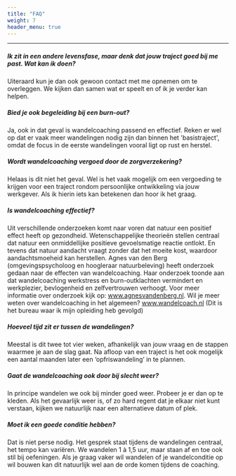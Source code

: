 ```yaml
---
title: "FAQ"
weight: 7
header_menu: true
---
```


---

##### Ik zit in een andere levensfase, maar denk dat jouw traject goed bij me past. Wat kan ik doen?
Uiteraard kun je dan ook gewoon contact met me opnemen om te overleggen. We kijken dan samen wat er speelt en of ik je verder kan helpen.

##### Bied je ook begeleiding bij een burn-out?
Ja, ook in dat geval is wandelcoaching passend en effectief. Reken er wel op dat er vaak meer wandelingen nodig zijn dan binnen het 'basistraject', omdat de focus in de eerste wandelingen vooral ligt op rust en herstel.

##### Wordt wandelcoaching vergoed door de zorgverzekering?
Helaas is dit niet het geval. Wel is het vaak mogelijk om een vergoeding te krijgen voor een traject rondom persoonlijke ontwikkeling via jouw werkgever. Als ik hierin iets kan betekenen dan hoor ik het graag.

##### Is wandelcoaching effectief?
Uit verschillende onderzoeken komt naar voren dat natuur een positief effect heeft op gezondheid. Wetenschappelijke theorieën stellen centraal dat natuur een onmiddellijke positieve gevoelsmatige reactie ontlokt. En tevens dat natuur aandacht vraagt zonder dat het moeite kost, waardoor aandachtsmoeheid kan herstellen.
Agnes van den Berg (omgevingspsycholoog en hoogleraar natuurbeleving) heeft onderzoek gedaan naar de effecten van wandelcoaching. Haar onderzoek toonde aan dat wandelcoaching werkstress en burn-outklachten vermindert en werkplezier, bevlogenheid en zelfvertrouwen verhoogt.
Voor meer informatie over onderzoek kijk op: www.agnesvandenberg.nl.
Wil je meer weten over wandelcoaching in het algemeen? www.wandelcoach.nl (Dit is het bureau waar ik mijn opleiding heb gevolgd)

##### Hoeveel tijd zit er tussen de wandelingen?
Meestal is dit twee tot vier weken, afhankelijk van jouw vraag en de stappen waarmee je aan de slag gaat. Na afloop van een traject is het ook mogelijk een aantal maanden later een ‘opfriswandeling’ in te plannen.

##### Gaat de wandelcoaching ook door bij slecht weer?
In principe wandelen we ook bij minder goed weer. Probeer je er dan op te kleden. Als het gevaarlijk weer is, of zo hard regent dat je elkaar niet kunt verstaan, kijken we natuurlijk naar een alternatieve datum of plek.

##### Moet ik een goede conditie hebben?
Dat is niet perse nodig. Het gesprek staat tijdens de wandelingen centraal, het tempo kan variëren. We wandelen 1 à 1,5 uur, maar staan af en toe ook stil bij oefeningen. Als je graag vaker wil wandelen of je wandelconditie op wil bouwen kan dit natuurlijk wel aan de orde komen tijdens de coaching.
